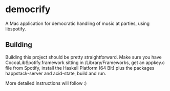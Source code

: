 democrify
=========

A Mac application for democratic handling of music at parties, using libspotify.

## Building

Building this project should be pretty straightforward. Make sure you have CocoaLibSpotify.framework sitting in /Library/Frameworks, get an appkey.c file from Spotify, install the Haskell Platform (64 Bit) plus the packages happstack-server and acid-state, build and run.

More detailed instructions will follow :)